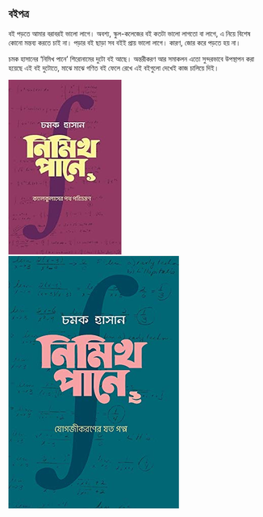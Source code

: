 ## বইপত্র

বই পড়তে আমার বরাবরই ভালো লাগে। অবশ্য, স্কুল-কলেজের বই কতটা ভালো লাগতো বা লাগে, এ নিয়ে বিশেষ কোনো মন্তব্য করতে চাই না।
পড়ার বই ছাড়া সব বইই প্রায় ভালো লাগে। কারণ, জোর করে পড়তে হয় না।

চমক হাসানের ‘নিমিখ পানে’ শিরোনামের দুটো বই আছে। অন্তরীকরণ আর সমাকলন এতো সুন্দরভাবে উপস্থাপন করা
হয়েছে এই বই দুটোতে, মাঝে মাঝে গণিত বই ফেলে রেখে এই বইগুলো দেখেই কাজ চালিয়ে দিই।

![নিমিখ পানে ১](nimikh1.jpg)
![নিমিখ পানে ২](nimikh2.jpg)
